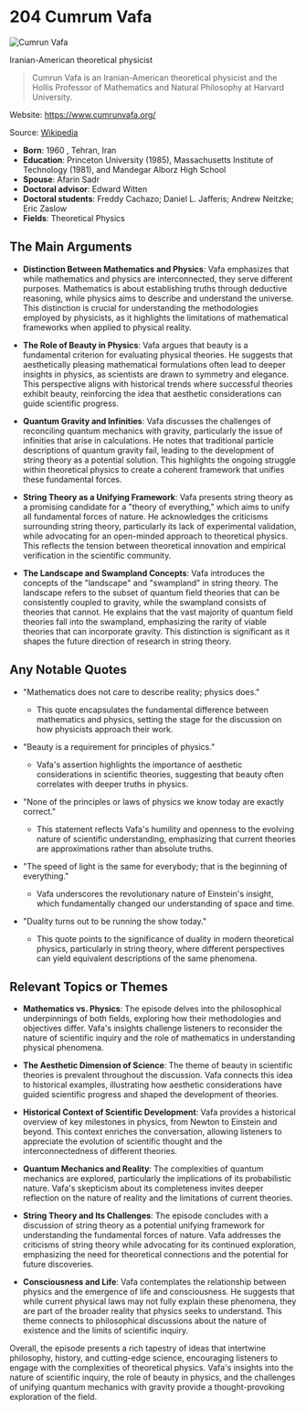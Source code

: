 # 204 Cumrum Vafa


![Cumrun Vafa](https://encrypted-tbn0.gstatic.com/licensed-image?q=tbn:ANd9GcT4vM8G2mnATwHbRQFuCjqm8TQinFulkaO5bbihOeOg9TIyOPnB_rR0pPvRdf6fNA7nXUFW&s=19)

Iranian-American theoretical physicist

> Cumrun Vafa is an Iranian-American theoretical physicist and the Hollis Professor of Mathematics and Natural Philosophy at Harvard University.

Website: https://www.cumrunvafa.org/

Source: [Wikipedia](https://en.wikipedia.org/wiki/Cumrun_Vafa)

- **Born**: 1960 , Tehran, Iran
- **Education**: Princeton University (1985), Massachusetts Institute of Technology (1981), and Mandegar Alborz High School
- **Spouse**: Afarin Sadr
- **Doctoral advisor**: Edward Witten
- **Doctoral students**: Freddy Cachazo; Daniel L. Jafferis; Andrew Neitzke; Eric Zaslow
- **Fields**: Theoretical Physics


## The Main Arguments

- **Distinction Between Mathematics and Physics**: Vafa emphasizes that while mathematics and physics are interconnected, they serve different purposes. Mathematics is about establishing truths through deductive reasoning, while physics aims to describe and understand the universe. This distinction is crucial for understanding the methodologies employed by physicists, as it highlights the limitations of mathematical frameworks when applied to physical reality.

- **The Role of Beauty in Physics**: Vafa argues that beauty is a fundamental criterion for evaluating physical theories. He suggests that aesthetically pleasing mathematical formulations often lead to deeper insights in physics, as scientists are drawn to symmetry and elegance. This perspective aligns with historical trends where successful theories exhibit beauty, reinforcing the idea that aesthetic considerations can guide scientific progress.

- **Quantum Gravity and Infinities**: Vafa discusses the challenges of reconciling quantum mechanics with gravity, particularly the issue of infinities that arise in calculations. He notes that traditional particle descriptions of quantum gravity fail, leading to the development of string theory as a potential solution. This highlights the ongoing struggle within theoretical physics to create a coherent framework that unifies these fundamental forces.

- **String Theory as a Unifying Framework**: Vafa presents string theory as a promising candidate for a "theory of everything," which aims to unify all fundamental forces of nature. He acknowledges the criticisms surrounding string theory, particularly its lack of experimental validation, while advocating for an open-minded approach to theoretical physics. This reflects the tension between theoretical innovation and empirical verification in the scientific community.

- **The Landscape and Swampland Concepts**: Vafa introduces the concepts of the "landscape" and "swampland" in string theory. The landscape refers to the subset of quantum field theories that can be consistently coupled to gravity, while the swampland consists of theories that cannot. He explains that the vast majority of quantum field theories fall into the swampland, emphasizing the rarity of viable theories that can incorporate gravity. This distinction is significant as it shapes the future direction of research in string theory.

## Any Notable Quotes

- "Mathematics does not care to describe reality; physics does."
  - This quote encapsulates the fundamental difference between mathematics and physics, setting the stage for the discussion on how physicists approach their work.

- "Beauty is a requirement for principles of physics."
  - Vafa's assertion highlights the importance of aesthetic considerations in scientific theories, suggesting that beauty often correlates with deeper truths in physics.

- "None of the principles or laws of physics we know today are exactly correct."
  - This statement reflects Vafa's humility and openness to the evolving nature of scientific understanding, emphasizing that current theories are approximations rather than absolute truths.

- "The speed of light is the same for everybody; that is the beginning of everything."
  - Vafa underscores the revolutionary nature of Einstein's insight, which fundamentally changed our understanding of space and time.

- "Duality turns out to be running the show today."
  - This quote points to the significance of duality in modern theoretical physics, particularly in string theory, where different perspectives can yield equivalent descriptions of the same phenomena.

## Relevant Topics or Themes

- **Mathematics vs. Physics**: The episode delves into the philosophical underpinnings of both fields, exploring how their methodologies and objectives differ. Vafa's insights challenge listeners to reconsider the nature of scientific inquiry and the role of mathematics in understanding physical phenomena.

- **The Aesthetic Dimension of Science**: The theme of beauty in scientific theories is prevalent throughout the discussion. Vafa connects this idea to historical examples, illustrating how aesthetic considerations have guided scientific progress and shaped the development of theories.

- **Historical Context of Scientific Development**: Vafa provides a historical overview of key milestones in physics, from Newton to Einstein and beyond. This context enriches the conversation, allowing listeners to appreciate the evolution of scientific thought and the interconnectedness of different theories.

- **Quantum Mechanics and Reality**: The complexities of quantum mechanics are explored, particularly the implications of its probabilistic nature. Vafa's skepticism about its completeness invites deeper reflection on the nature of reality and the limitations of current theories.

- **String Theory and Its Challenges**: The episode concludes with a discussion of string theory as a potential unifying framework for understanding the fundamental forces of nature. Vafa addresses the criticisms of string theory while advocating for its continued exploration, emphasizing the need for theoretical connections and the potential for future discoveries.

- **Consciousness and Life**: Vafa contemplates the relationship between physics and the emergence of life and consciousness. He suggests that while current physical laws may not fully explain these phenomena, they are part of the broader reality that physics seeks to understand. This theme connects to philosophical discussions about the nature of existence and the limits of scientific inquiry.

Overall, the episode presents a rich tapestry of ideas that intertwine philosophy, history, and cutting-edge science, encouraging listeners to engage with the complexities of theoretical physics. Vafa's insights into the nature of scientific inquiry, the role of beauty in physics, and the challenges of unifying quantum mechanics with gravity provide a thought-provoking exploration of the field.